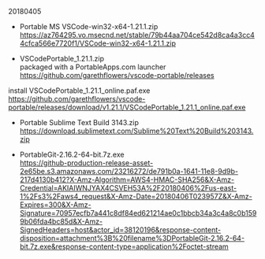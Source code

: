 

20180405

- Portable MS VSCode-win32-x64-1.21.1.zip  
https://az764295.vo.msecnd.net/stable/79b44aa704ce542d8ca4a3cc44cfca566e7720f1/VSCode-win32-x64-1.21.1.zip


- VSCodePortable_1.21.1.zip  
packaged with a PortableApps.com launcher  
https://github.com/garethflowers/vscode-portable/releases

install VSCodePortable_1.21.1_online.paf.exe   
https://github.com/garethflowers/vscode-portable/releases/download/v1.21.1/VSCodePortable_1.21.1_online.paf.exe


- Portable Sublime Text Build 3143.zip  
https://download.sublimetext.com/Sublime%20Text%20Build%203143.zip



- PortableGit-2.16.2-64-bit.7z.exe  
https://github-production-release-asset-2e65be.s3.amazonaws.com/23216272/de791b0a-1641-11e8-9d9b-217d4130b412?X-Amz-Algorithm=AWS4-HMAC-SHA256&X-Amz-Credential=AKIAIWNJYAX4CSVEH53A%2F20180406%2Fus-east-1%2Fs3%2Faws4_request&X-Amz-Date=20180406T023957Z&X-Amz-Expires=300&X-Amz-Signature=70957ecfb7a441c8df84ed621214ae0c1bbcb34a3c4a8c0b1599b06fda4bc85d&X-Amz-SignedHeaders=host&actor_id=38120196&response-content-disposition=attachment%3B%20filename%3DPortableGit-2.16.2-64-bit.7z.exe&response-content-type=application%2Foctet-stream
